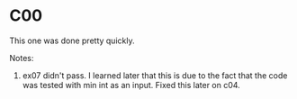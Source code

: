 # C00

This one was done pretty quickly.

Notes:
1. ex07 didn't pass. I learned later that this is due to the fact that the code was tested with min int as an input. Fixed this later on c04.
